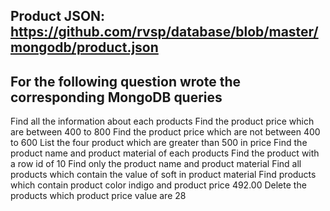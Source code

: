 ## Product JSON: https://github.com/rvsp/database/blob/master/mongodb/product.json


## For the following question wrote the corresponding MongoDB queries

Find all the information about each products
Find the product price which are between 400 to 800
Find the product price which are not between 400 to 600
List the four product which are greater than 500 in price 
Find the product name and product material of each products
Find the product with a row id of 10
Find only the product name and product material
Find all products which contain the value of soft in product material 
Find products which contain product color indigo  and product price 492.00
Delete the products which product price value are 28

